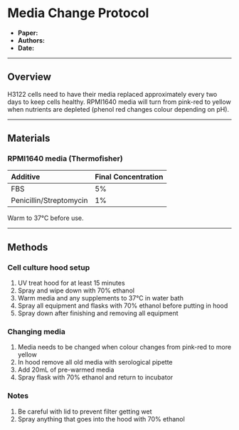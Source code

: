 # Media Change Protocol
- **Paper:**
- **Authors:**
- **Date:**

------------------------------------------------------------------
## Overview

H3122 cells need to have their media replaced approximately every two days to keep cells healthy.
RPMI1640 media will turn from pink-red to yellow when nutrients are depleted (phenol red changes colour depending on pH).

------------------------------------------------------------------
## Materials

### RPMI1640 media (Thermofisher)

| Additive |  Final Concentration   |
| :------  | :-------- |
| FBS | 5% |
| Penicillin/Streptomycin  | 1% |

Warm to 37°C before use.


------------------------------------------------------------------
## Methods

### Cell culture hood setup

1. UV treat hood for at least 15 minutes
2. Spray and wipe down with 70% ethanol
3. Warm media and any supplements to 37°C in water bath
4. Spray all equipment and flasks with 70% ethanol before putting in hood
5. Spray down after finishing and removing all equipment


### Changing media
1. Media needs to be changed when colour changes from pink-red to more yellow
2. In hood remove all old media with serological pipette
3. Add 20mL of pre-warmed media
4. Spray flask with 70% ethanol and return to incubator

### Notes
1. Be careful with lid to prevent filter getting wet
2. Spray anything that goes into the hood with 70% ethanol
